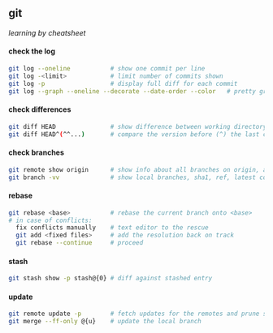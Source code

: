 ## git
_learning by cheatsheet_


#### check the log
```bash
git log --oneline			# show one commit per line
git log -<limit>			# limit number of commits shown
git log -p					# display full diff for each commit
git log --graph --oneline --decorate --date-order --color	# pretty graphed log history
```


#### check differences
```bash
git diff HEAD				# show difference between working directory and last commit
git diff HEAD^(^^...)		# compare the version before (^) the last commit and the last commit, each '^' symbol means one more version backwards
```


#### check branches
```bash
git remote show origin		# show info about all branches on origin, and about local branches configuration for push/pull
git branch -vv				# show local branches, sha1, ref, latest commit msg
```


#### rebase
```bash
git rebase <base>			# rebase the current branch onto <base>
# in case of conflicts:
  fix conflicts manually	# text editor to the rescue
  git add <fixed files>		# add the resolution back on track
  git rebase --continue		# proceed
```


#### stash
```bash
git stash show -p stash@{0}	# diff against stashed entry
```


#### update
```bash
git remote update -p		# fetch updates for the remotes and prune stale branches
git merge --ff-only @{u}	# update the local branch
```

